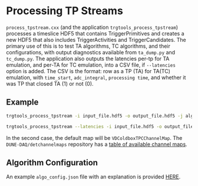 # Processing TP Streams

`process_tpstream.cxx` (and the application `trgtools_process_tpstream`) processes a timeslice HDF5 that contains TriggerPrimitives and creates a new HDF5 that also includes TriggerActivities and TriggerCandidates. The primary use of this is to test TA algorithms, TC algorithms, and their configurations, with output diagnostics available from `ta_dump.py` and `tc_dump.py`. The application also outputs the latencies per-tp for TA emulation, and per-TA for TC emulation, into a CSV file, if `--latencies` option is added. The CSV is the format: row as a TP (TA) for TA(TC) emulation, with `time_start`, `adc_integral`, `processing time`, and whether it was TP that closed TA (1) or not (0).

## Example

```bash
trgtools_process_tpstream -i input_file.hdf5 -o output_file.hdf5 -j algo_config.json -m VDColdboxTPCChannelMap --quiet

trgtools_process_tpstream --latencies -i input_file.hdf5 -o output_file.hdf5 -j algo_config.json
```

In the second case, the default map will be `VDColdboxTPCChannelMap`. The `DUNE-DAQ/detchannelmaps` repository has a [table of available channel maps](https://github.com/DUNE-DAQ/detchannelmaps/blob/develop/docs/channel-maps-table.md).

## Algorithm Configuration

An example `algo_config.json` file with an explanation is provided [HERE](README.md#configuration).
